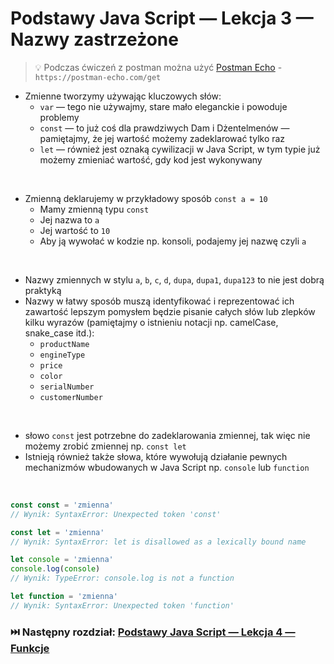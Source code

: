 # Podstawy Java Script — Lekcja 3 — Nazwy zastrzeżone

> 💡 Podczas ćwiczeń z postman można użyć [Postman Echo](https://learning.postman.com/docs/developer/echo-api/) -
```https://postman-echo.com/get```

* Zmienne tworzymy używając kluczowych słów:
    * ```var``` — tego nie używajmy, stare mało eleganckie i powoduje problemy
    * ```const``` — to już coś dla prawdziwych Dam i Dżentelmenów — pamiętajmy, że jej wartość możemy zadeklarować tylko
      raz
    * ```let``` — również jest oznaką cywilizacji w Java Script, w tym typie już możemy zmieniać wartość, gdy kod jest
      wykonywany

<br>

* Zmienną deklarujemy w przykładowy sposób ```const a = 10```
    * Mamy zmienną typu ```const```
    * Jej nazwa to ```a```
    * Jej wartość to ```10```
    * Aby ją wywołać w kodzie np. konsoli, podajemy jej nazwę czyli ```a```

<br>

* Nazwy zmiennych w stylu ```a```, ```b```, ```c```, ```d```, ```dupa```, ```dupa1```, ```dupa123``` to nie jest dobrą
  praktyką
* Nazwy w łatwy sposób muszą identyfikować i reprezentować ich zawartość lepszym pomysłem będzie pisanie całych słów lub
  zlepków kilku wyrazów (pamiętajmy o istnieniu notacji np. camelCase, snake_case itd.):
    * ```productName```
    * ```engineType```
    * ```price```
    * ```color```
    * ```serialNumber```
    * ```customerNumber```

<br>

* słowo ```const``` jest potrzebne do zadeklarowania zmiennej, tak więc nie możemy zrobić zmiennej np. ```const let```
* Istnieją również także słowa, które wywołują działanie pewnych mechanizmów wbudowanych w Java Script np. ```console```
  lub ```function```

<br>

```jsx
const const = 'zmienna'
// Wynik: SyntaxError: Unexpected token 'const'

const let = 'zmienna'
// Wynik: SyntaxError: let is disallowed as a lexically bound name

let console = 'zmienna'
console.log(console)
// Wynik: TypeError: console.log is not a function

let function = 'zmienna'
// Wynik: SyntaxError: Unexpected token 'function'
```

### ⏭️ Następny rozdział: [Podstawy Java Script — Lekcja 4 — Funkcje](lesson04-01-funkcje.md)
